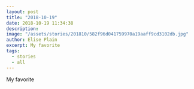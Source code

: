 ```yaml
---
layout: post
title: "2018-10-19"
date: 2018-10-19 11:34:38
description: 
image: "/assets/stories/201810/582f96d041759970a19aaff9cd3102db.jpg"
author: Elise Plain
excerpt: My favorite
tags: 
  - stories
  - all
---
```


My favorite
<p></p>
